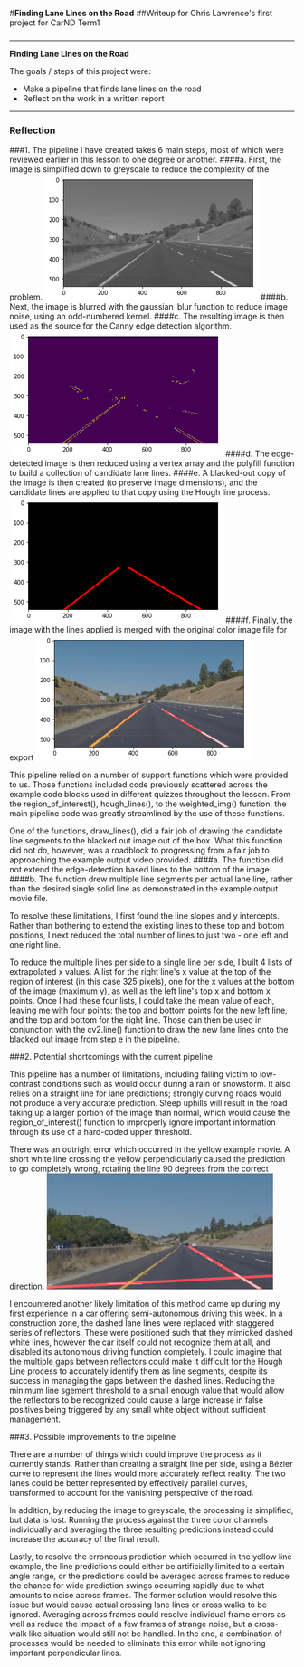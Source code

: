 #**Finding Lane Lines on the Road** 
##Writeup for Chris Lawrence's first project for CarND Term1
###

---
**Finding Lane Lines on the Road**

The goals / steps of this project were:
* Make a pipeline that finds lane lines on the road
* Reflect on the work in a written report

[//]: # (Image References)

[image1]: ./examples/grayscale.png "Grayscale"
[image2]: ./examples/candidates.png "Candidate lines"
[image3]: ./examples/twoLines.png "One line per side"
[image4]: ./examples/finalImage.png "Final image"
[image5]: ./examples/problemLine.png "Line Estimation Error"

---

### Reflection

###1. The pipeline I have created takes 6 main steps, most of which were reviewed earlier in this lesson to one degree or another.
####a.      First, the image is simplified down to greyscale to reduce the complexity of the problem.
![alt text][image1]
####b.	    Next, the image is blurred with the gaussian_blur function to reduce image noise, using an odd-numbered kernel.
####c.	    The resulting image is then used as the source for the Canny edge detection algorithm.
![alt text][image2]
####d.      The edge-detected image is then reduced using a vertex array and the polyfill function to build a collection of candidate lane lines. 
####e.		A blacked-out copy of the image is then created (to preserve image dimensions), and the candidate lines are applied to that copy using the Hough line process.
![alt text][image3]
####f.		Finally, the image with the lines applied is merged with the original color image file for export
![alt text][image4]

This pipeline relied on a number of support functions which were provided to us.  Those functions included code previously scattered across the example code blocks used in different quizzes throughout the lesson.  From the region_of_interest(), hough_lines(), to the weighted_img() function, the main pipeline code was greatly streamlined by the use of these functions.  

One of the functions, draw_lines(), did a fair job of drawing the candidate line segments to the blacked out image out of the box.  What this function did not do, however, was a roadblock to progressing from a fair job to approaching the example output video provided.
####a. The function did not extend the edge-detection based lines to the bottom of the image.
####b. The function drew multiple line segments per actual lane line, rather than the desired single solid line as demonstrated in the example output movie file.

To resolve these limitations, I first found the line slopes and y intercepts.  Rather than bothering to extend the existing lines to these top and bottom positions, I next reduced the total number of lines to just two - one left and one right line.

To reduce the multiple lines per side to a single line per side, I built 4 lists of extrapolated x values.  A list for the right line's x value at the top of the region of interest (in this case 325 pixels), one for the x values at the bottom of the image (maximum y), as well as the left line's top x and bottom x points.  Once I had these four lists, I could take the mean value of each, leaving me with four points: the top and bottom points for the new left line, and the top and bottom for the right line.  Those can then be used in conjunction with the cv2.line() function to draw the new lane lines onto the blacked out image from step e in the pipeline.


###2. Potential shortcomings with the current pipeline

This pipeline has a number of limitations, including falling victim to low-contrast conditions such as would occur during a rain or snowstorm.  It also relies on a straight line for lane predictions; strongly curving roads would not produce a very accurate prediction.  Steep uphills will result in the road taking up a larger portion of the image than normal, which would cause the region_of_interest() function to improperly ignore important information through its use of a hard-coded upper threshold.

There was an outright error which occurred in the yellow example movie.  A short white line crossing the yellow perpendicularly caused the prediction to go completely wrong, rotating the line 90 degrees from the correct direction.
![alt text][image5]

I encountered another likely limitation of this method came up during my first experience in a car offering semi-autonomous driving this week.  In a construction zone, the dashed lane lines were replaced with staggered series of reflectors.  These were positioned such that they mimicked dashed white lines, however the car itself could not recognize them at all, and disabled its autonomous driving function completely.  I could imagine that the multiple gaps between reflectors could make it difficult for the Hough Line process to accurately identify them as line segments, despite its success in managing the gaps between the dashed lines.  Reducing the minimum line sgement threshold to a small enough value that would allow the reflectors to be recognized could cause a large increase in false positives being triggered by any small white object without sufficient management.

###3. Possible improvements to the pipeline

There are a number of things which could improve the process as it currently stands.  Rather than creating a straight line per side, using a Bézier curve to represent the lines would more accurately reflect reality.  The two lanes could be better represented by effectively parallel curves, transformed to account for the vanishing perspective of the road.

In addition, by reducing the image to greyscale, the processing is simplified, but data is lost.  Running the process against the three color channels individually and averaging the three resulting predictions instead could increase the accuracy of the final result.

Lastly, to resolve the erroneous prediction which occurred in the yellow line example, the line predictions could either be artificially limited to a certain angle range, or the predictions could be averaged across frames to reduce the chance for wide prediction swings occurring rapidly due to what amounts to noise across frames.  The former solution would resolve this issue but would cause actual crossing lane lines or cross walks to be ignored.  Averaging across frames could resolve individual frame errors as well as reduce the impact of a few frames of strange noise, but a cross-walk like situation would still not be handled.  In the end, a combination of processes would be needed to eliminate this error while not ignoring important perpendicular lines.
